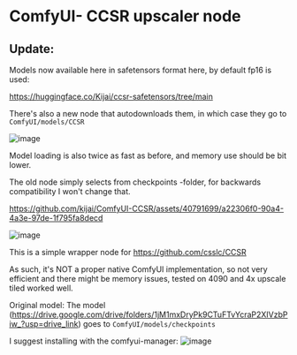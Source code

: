 # ComfyUI- CCSR upscaler node
## Update:

Models now available here in safetensors format here, by default fp16 is used:

https://huggingface.co/Kijai/ccsr-safetensors/tree/main

There's also a new node that autodownloads them, in which case they go to `ComfyUI/models/CCSR`

![image](https://github.com/kijai/ComfyUI-CCSR/assets/40791699/f7301285-1753-49f7-9828-c8273ee06bb9)

Model loading is also twice as fast as before, and memory use should be bit lower.


The old node simply selects from checkpoints -folder, for backwards compatibility I won't change that.

https://github.com/kijai/ComfyUI-CCSR/assets/40791699/a22306f0-90a4-4a3e-97de-1f795fa8decd

![image](https://github.com/kijai/ComfyUI-CCSR/assets/40791699/5ea77221-441d-41b2-8ede-50c4fd1cfa4f)

This is a simple wrapper node for https://github.com/csslc/CCSR

As such, it's NOT a proper native ComfyUI implementation, so not very efficient and there might be memory issues, tested on 4090 and 4x upscale tiled worked well.



Original model:
The model (https://drive.google.com/drive/folders/1jM1mxDryPk9CTuFTvYcraP2XIVzbPiw_?usp=drive_link) goes to `ComfyUI/models/checkpoints`

I suggest installing with the comfyui-manager:
![image](https://github.com/kijai/ComfyUI-CCSR/assets/40791699/b7214913-4789-4da2-b05a-4ff18e6619b2)

